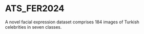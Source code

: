 # ATS_FER2024
A novel facial expression dataset comprises 184 images of Turkish celebrities in seven classes.
